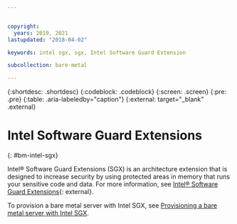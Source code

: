 ```yaml
---


copyright:
  years: 2019, 2021
lastupdated: "2018-04-02"

keywords: intel sgx, sgx, Intel Software Guard Extension

subcollection: bare-metal

---
```


{:shortdesc: .shortdesc}
{:codeblock: .codeblock}
{:screen: .screen}
{:pre: .pre}
{:table: .aria-labeledby="caption"}
{:external: target="_blank" .external}

# Intel Software Guard Extensions
{: #bm-intel-sgx}

Intel&reg; Software Guard Extensions (SGX) is an architecture extension that is designed to increase security by using protected areas in memory that runs your sensitive code and data. For more information, see [Intel® Software Guard Extensions](https://software.intel.com/en-us/sgx){: external}.

To provision a bare metal server with Intel SGX, see [Provisioning a bare metal server with Intel SGX](/docs/bare-metal?topic=bare-metal-bm-server-provision-sgx#bm-server-provision-sgx).
